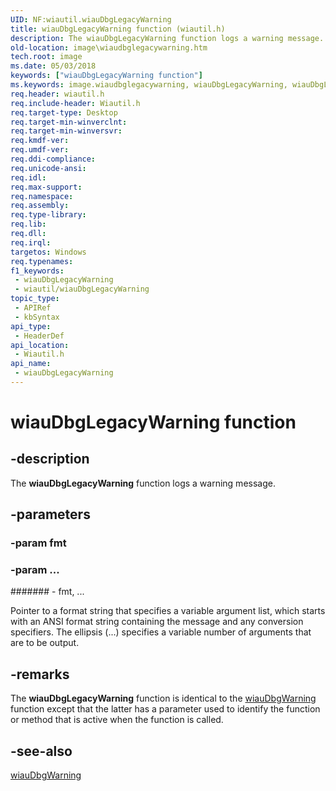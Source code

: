 ```yaml
---
UID: NF:wiautil.wiauDbgLegacyWarning
title: wiauDbgLegacyWarning function (wiautil.h)
description: The wiauDbgLegacyWarning function logs a warning message.
old-location: image\wiaudbglegacywarning.htm
tech.root: image
ms.date: 05/03/2018
keywords: ["wiauDbgLegacyWarning function"]
ms.keywords: image.wiaudbglegacywarning, wiauDbgLegacyWarning, wiauDbgLegacyWarning function [Imaging Devices], wiauFncs_03dcc80b-0d36-4130-a05d-bb407cd813cb.xml, wiautil/wiauDbgLegacyWarning
req.header: wiautil.h
req.include-header: Wiautil.h
req.target-type: Desktop
req.target-min-winverclnt: 
req.target-min-winversvr: 
req.kmdf-ver: 
req.umdf-ver: 
req.ddi-compliance: 
req.unicode-ansi: 
req.idl: 
req.max-support: 
req.namespace: 
req.assembly: 
req.type-library: 
req.lib: 
req.dll: 
req.irql: 
targetos: Windows
req.typenames: 
f1_keywords:
 - wiauDbgLegacyWarning
 - wiautil/wiauDbgLegacyWarning
topic_type:
 - APIRef
 - kbSyntax
api_type:
 - HeaderDef
api_location:
 - Wiautil.h
api_name:
 - wiauDbgLegacyWarning
---
```


# wiauDbgLegacyWarning function


## -description

The <b>wiauDbgLegacyWarning</b> function logs a warning message.

## -parameters

### -param fmt

### -param ...

####### - fmt, ...

Pointer to a format string that specifies a variable argument list, which starts with an ANSI format string containing the message and any conversion specifiers. The ellipsis (...) specifies a variable number of arguments that are to be output.

## -remarks

The <b>wiauDbgLegacyWarning</b> function is identical to the <a href="/windows-hardware/drivers/ddi/wiautil/nf-wiautil-wiaudbgwarning">wiauDbgWarning</a> function except that the latter has a parameter used to identify the function or method that is active when the function is called.

## -see-also

<a href="/windows-hardware/drivers/ddi/wiautil/nf-wiautil-wiaudbgwarning">wiauDbgWarning</a>

